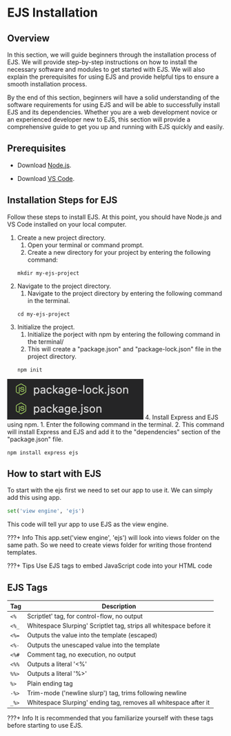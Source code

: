 # EJS Installation

## Overview

In this section, we will guide beginners through the installation process of EJS. We will provide step-by-step instructions on how to install the necessary software and modules to get started with EJS. We will also explain the prerequisites for using EJS and provide helpful tips to ensure a smooth installation process.

By the end of this section, beginners will have a solid understanding of the software requirements for using EJS and will be able to successfully install EJS and its dependencies. Whether you are a web development novice or an experienced developer new to EJS, this section will provide a comprehensive guide to get you up and running with EJS quickly and easily.

## Prerequisites

- Download [Node.js](https://nodejs.org/en).

- Download [VS Code](https://code.visualstudio.com/).

## Installation Steps for EJS

Follow these steps to install EJS.
At this point, you should have Node.js and VS Code installed on your local computer.

1. Create a new project directory.
      1. Open your terminal or command prompt.
      2. Create a new directory for your project by entering the following command:
   ```
   mkdir my-ejs-project
   ```
2. Navigate to the project directory.
      1. Navigate to the project directory by entering the following command in the terminal. 
   ```
   cd my-ejs-project
   ```
3. Initialize the project.
      1. Initialize the porject with npm by entering the following command in the terminal/
      2. This will create a "package.json" and "package-lock.json" file in the project directory. 
   ```
   npm init
   ```
![npm i](/docs/images/image2.png)
4. Install  Express and EJS using npm. 
      1. Enter the following command in the terminal.
      2. This command will install Express and EJS and add it to the "dependencies" section of the "package.json" file. 
   ```
   npm install express ejs 
   ```

## How to start with EJS

To start with the ejs first we need to set our app to use it. We can simply add this using app.

```py
set('view engine', 'ejs')
```

This code will tell yur app to use EJS as the view engine. 

???+ Info
      This app.set('view engine', 'ejs') will look into views folder on the same path. So we need to create views folder for writing those frontend templates.

???+ Tips
      Use EJS tags to embed JavaScript code into your HTML code

## EJS Tags

| Tag   | Description                                                         |
| ----- | ------------------------------------------------------------------- |
| `<%`  | Scriptlet' tag, for control-flow, no output                         |
| `<%_` | Whitespace Slurping' Scriptlet tag, strips all whitespace before it |
| `<%=` | Outputs the value into the template (escaped)                       |
| `<%-` | Outputs the unescaped value into the template                       |
| `<%#` | Comment tag, no execution, no output                                |
| `<%%` | Outputs a literal '<%'                                              |
| `%%>` | Outputs a literal '%>'                                              |
| `%>`  | Plain ending tag                                                    |
| `-%>` | Trim-mode ('newline slurp') tag, trims following newline            |
| `_%>` | Whitespace Slurping' ending tag, removes all whitespace after it    |

???+ Info
      It is recommended that you familiarize yourself with these tags before starting to use EJS.
